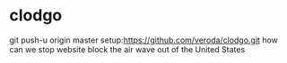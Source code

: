 # clodgo
git push-u origin master setup:https://github.com/veroda/clodgo.git
how can we  stop website block the air wave out of the United States
